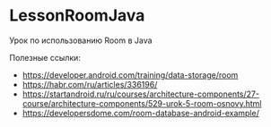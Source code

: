# LessonRoomJava

Урок по использованию Room в Java

Полезные ссылки:
+ https://developer.android.com/training/data-storage/room
+ https://habr.com/ru/articles/336196/
+ https://startandroid.ru/ru/courses/architecture-components/27-course/architecture-components/529-urok-5-room-osnovy.html
+ https://developersdome.com/room-database-android-example/
